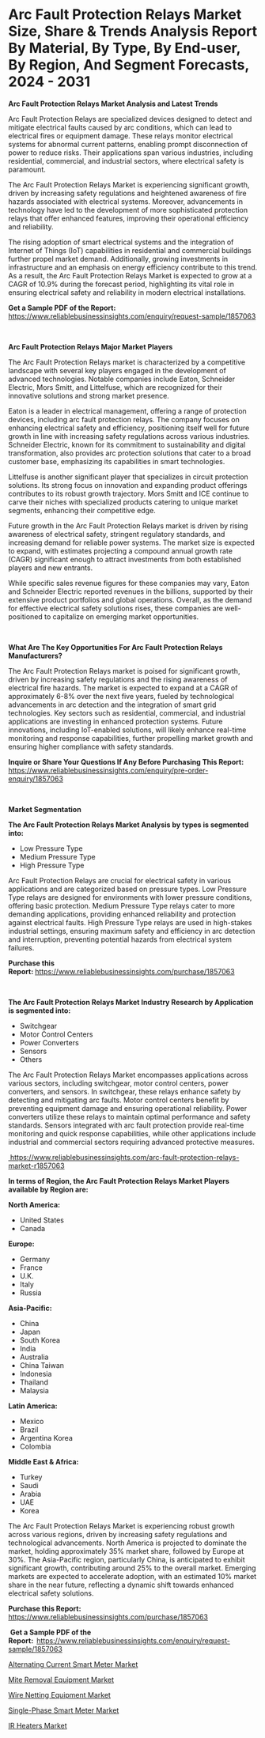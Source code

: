 <p><h1>Arc Fault Protection Relays Market Size, Share & Trends Analysis Report By Material, By Type, By End-user, By Region, And Segment Forecasts, 2024 - 2031</h1></p><p><strong>Arc Fault Protection Relays Market Analysis and Latest Trends</strong></p>
<p><p>Arc Fault Protection Relays are specialized devices designed to detect and mitigate electrical faults caused by arc conditions, which can lead to electrical fires or equipment damage. These relays monitor electrical systems for abnormal current patterns, enabling prompt disconnection of power to reduce risks. Their applications span various industries, including residential, commercial, and industrial sectors, where electrical safety is paramount.</p><p>The Arc Fault Protection Relays Market is experiencing significant growth, driven by increasing safety regulations and heightened awareness of fire hazards associated with electrical systems. Moreover, advancements in technology have led to the development of more sophisticated protection relays that offer enhanced features, improving their operational efficiency and reliability. </p><p>The rising adoption of smart electrical systems and the integration of Internet of Things (IoT) capabilities in residential and commercial buildings further propel market demand. Additionally, growing investments in infrastructure and an emphasis on energy efficiency contribute to this trend. As a result, the Arc Fault Protection Relays Market is expected to grow at a CAGR of 10.9% during the forecast period, highlighting its vital role in ensuring electrical safety and reliability in modern electrical installations.</p></p>
<p><strong>Get a Sample PDF of the Report:&nbsp;</strong> <a href="https://www.reliablebusinessinsights.com/enquiry/request-sample/1857063?utm_campaign=97&utm_medium=2&utm_source=Github&utm_content=ia&utm_term=30102024&utm_id=arc-fault-protection-relays">https://www.reliablebusinessinsights.com/enquiry/request-sample/1857063</a></p>
<p>&nbsp;</p>
<p><strong>Arc Fault Protection Relays Major Market Players</strong></p>
<p><p>The Arc Fault Protection Relays market is characterized by a competitive landscape with several key players engaged in the development of advanced technologies. Notable companies include Eaton, Schneider Electric, Mors Smitt, and Littelfuse, which are recognized for their innovative solutions and strong market presence.</p><p>Eaton is a leader in electrical management, offering a range of protection devices, including arc fault protection relays. The company focuses on enhancing electrical safety and efficiency, positioning itself well for future growth in line with increasing safety regulations across various industries. Schneider Electric, known for its commitment to sustainability and digital transformation, also provides arc protection solutions that cater to a broad customer base, emphasizing its capabilities in smart technologies.</p><p>Littelfuse is another significant player that specializes in circuit protection solutions. Its strong focus on innovation and expanding product offerings contributes to its robust growth trajectory. Mors Smitt and ICE continue to carve their niches with specialized products catering to unique market segments, enhancing their competitive edge.</p><p>Future growth in the Arc Fault Protection Relays market is driven by rising awareness of electrical safety, stringent regulatory standards, and increasing demand for reliable power systems. The market size is expected to expand, with estimates projecting a compound annual growth rate (CAGR) significant enough to attract investments from both established players and new entrants.</p><p>While specific sales revenue figures for these companies may vary, Eaton and Schneider Electric reported revenues in the billions, supported by their extensive product portfolios and global operations. Overall, as the demand for effective electrical safety solutions rises, these companies are well-positioned to capitalize on emerging market opportunities.</p></p>
<p>&nbsp;</p>
<p><strong>What Are The Key Opportunities For Arc Fault Protection Relays Manufacturers?</strong></p>
<p><p>The Arc Fault Protection Relays market is poised for significant growth, driven by increasing safety regulations and the rising awareness of electrical fire hazards. The market is expected to expand at a CAGR of approximately 6-8% over the next five years, fueled by technological advancements in arc detection and the integration of smart grid technologies. Key sectors such as residential, commercial, and industrial applications are investing in enhanced protection systems. Future innovations, including IoT-enabled solutions, will likely enhance real-time monitoring and response capabilities, further propelling market growth and ensuring higher compliance with safety standards.</p></p>
<p><strong>Inquire or Share Your Questions If Any Before Purchasing This Report:</strong> <a href="https://www.reliablebusinessinsights.com/enquiry/pre-order-enquiry/1857063?utm_campaign=97&utm_medium=2&utm_source=Github&utm_content=ia&utm_term=30102024&utm_id=arc-fault-protection-relays">https://www.reliablebusinessinsights.com/enquiry/pre-order-enquiry/1857063</a></p>
<p>&nbsp;</p>
<p><strong>Market Segmentation</strong></p>
<p><strong>The Arc Fault Protection Relays Market Analysis by types is segmented into:</strong></p>
<p><ul><li>Low Pressure Type</li><li>Medium Pressure Type</li><li>High Pressure Type</li></ul></p>
<p><p>Arc Fault Protection Relays are crucial for electrical safety in various applications and are categorized based on pressure types. Low Pressure Type relays are designed for environments with lower pressure conditions, offering basic protection. Medium Pressure Type relays cater to more demanding applications, providing enhanced reliability and protection against electrical faults. High Pressure Type relays are used in high-stakes industrial settings, ensuring maximum safety and efficiency in arc detection and interruption, preventing potential hazards from electrical system failures.</p></p>
<p><strong>Purchase this Report:&nbsp;</strong><a href="https://www.reliablebusinessinsights.com/purchase/1857063?utm_campaign=97&utm_medium=2&utm_source=Github&utm_content=ia&utm_term=30102024&utm_id=arc-fault-protection-relays">https://www.reliablebusinessinsights.com/purchase/1857063</a></p>
<p>&nbsp;</p>
<p><strong>The Arc Fault Protection Relays Market Industry Research by Application is segmented into:</strong></p>
<p><ul><li>Switchgear</li><li>Motor Control Centers</li><li>Power Converters</li><li>Sensors</li><li>Others</li></ul></p>
<p><p>The Arc Fault Protection Relays Market encompasses applications across various sectors, including switchgear, motor control centers, power converters, and sensors. In switchgear, these relays enhance safety by detecting and mitigating arc faults. Motor control centers benefit by preventing equipment damage and ensuring operational reliability. Power converters utilize these relays to maintain optimal performance and safety standards. Sensors integrated with arc fault protection provide real-time monitoring and quick response capabilities, while other applications include industrial and commercial sectors requiring advanced protective measures.</p></p>
<p><a href="https://www.reliablebusinessinsights.com/arc-fault-protection-relays-market-r1857063?utm_campaign=97&utm_medium=2&utm_source=Github&utm_content=ia&utm_term=30102024&utm_id=arc-fault-protection-relays">&nbsp;https://www.reliablebusinessinsights.com/arc-fault-protection-relays-market-r1857063</a></p>
<p><strong>In terms of Region, the Arc Fault Protection Relays Market Players available by Region are:</strong></p>
<p>
    <p> <strong> North America: </strong>
        <ul>
            <li>United States</li>
            <li>Canada</li>
        </ul>
        </p> 
    <p> <strong> Europe: </strong>
        <ul>
            <li>Germany</li>
            <li>France</li>
            <li>U.K.</li>
            <li>Italy</li>
            <li>Russia</li>
        </ul>
        </p> 
    <p> <strong> Asia-Pacific: </strong>
        <ul>
            <li>China</li>
            <li>Japan</li>
            <li>South Korea</li>
            <li>India</li>
            <li>Australia</li>
            <li>China Taiwan</li>
            <li>Indonesia</li>
            <li>Thailand</li>
            <li>Malaysia</li>
        </ul>
        </p> 
    <p> <strong> Latin America: </strong>
        <ul>
            <li>Mexico</li>
            <li>Brazil</li>
            <li>Argentina Korea</li>
            <li>Colombia</li>
        </ul>
        </p> 
    <p> <strong> Middle East & Africa: </strong>
        <ul>
            <li>Turkey</li>
            <li>Saudi</li>
            <li>Arabia</li>
            <li>UAE</li>
            <li>Korea</li>
        </ul>
    </p>
    </p>
<p><p>The Arc Fault Protection Relays Market is experiencing robust growth across various regions, driven by increasing safety regulations and technological advancements. North America is projected to dominate the market, holding approximately 35% market share, followed by Europe at 30%. The Asia-Pacific region, particularly China, is anticipated to exhibit significant growth, contributing around 25% to the overall market. Emerging markets are expected to accelerate adoption, with an estimated 10% market share in the near future, reflecting a dynamic shift towards enhanced electrical safety solutions.</p></p>
<p><strong>Purchase this Report: </strong><a href="https://www.reliablebusinessinsights.com/purchase/1857063?utm_campaign=97&utm_medium=2&utm_source=Github&utm_content=ia&utm_term=30102024&utm_id=arc-fault-protection-relays">https://www.reliablebusinessinsights.com/purchase/1857063</a></p>
<p>&nbsp;<strong>Get a Sample PDF of the Report:&nbsp;&nbsp;</strong><a href="https://www.reliablebusinessinsights.com/enquiry/request-sample/1857063?utm_campaign=97&utm_medium=2&utm_source=Github&utm_content=ia&utm_term=30102024&utm_id=arc-fault-protection-relays">https://www.reliablebusinessinsights.com/enquiry/request-sample/1857063</a></p>
<p><strong></strong></p>
<p><p><a href="https://issuu.com/reportprime-2/docs/alternating-current-smart-meter-mar_1a139e68d257ef?utm_campaign=97&utm_medium=2&utm_source=Github&utm_content=ia&utm_term=30102024&utm_id=arc-fault-protection-relays">Alternating Current Smart Meter Market</a></p><p><a href="https://github.com/alespiliffe/Market-Research-Report-List-1/blob/main/mite-removal-equipment-market.md?utm_campaign=97&utm_medium=2&utm_source=Github&utm_content=ia&utm_term=30102024&utm_id=arc-fault-protection-relays">Mite Removal Equipment Market</a></p><p><a href="https://github.com/yoreivesal/Market-Research-Report-List-1/blob/main/wire-netting-equipment-market.md?utm_campaign=97&utm_medium=2&utm_source=Github&utm_content=ia&utm_term=30102024&utm_id=arc-fault-protection-relays">Wire Netting Equipment Market</a></p><p><a href="https://issuu.com/reportprime-2/docs/single-phase-smart-meter-market-siz_4013933b0de26e?utm_campaign=97&utm_medium=2&utm_source=Github&utm_content=ia&utm_term=30102024&utm_id=arc-fault-protection-relays">Single-Phase Smart Meter Market</a></p><p><a href="https://www.linkedin.com/pulse/global-ir-heaters-market-pulse-trends-growth-analysis-2024-im84f?utm_campaign=97&utm_medium=2&utm_source=Github&utm_content=ia&utm_term=30102024&utm_id=arc-fault-protection-relays">IR Heaters Market</a></p></p>